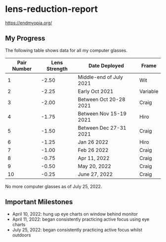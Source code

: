 # lens-reduction-report

https://endmyopia.org/

## My Progress

The following table shows data for all my computer glasses.

| Pair Number | Lens Strength   | Date Deployed           | Frame    |
| ----------- | --------------- | ----------------------- | -------- |
| 1           | -2.50           | Middle-end of July 2021 | Wit      |
| 2           | -2.25           | Early Oct 2021          | Variable |
| 3           | -2.00           | Between Oct 20-28 2021  | Craig    |
| 4           | -1.75           | Between Nov 15-19 2021  | Hiro     |
| 5           | -1.50           | Between Dec 27-31 2021  | Craig    |
| 6           | -1.25           | Jan 26 2022             | Hiro     |
| 7           | -1.00           | Feb 26 2022             | Craig    |
| 8           | -0.75           | Apr 11, 2022            | Craig    |
| 9           | -0.50           | May 20, 2022            | Craig    |
| 10          | -0.25           | June 27, 2022           | Craig    |

No more computer glasses as of July 25, 2022.

## Important Milestones

- April 10, 2022: hung up eye charts on window behind monitor
- April 11, 2022: began consistently practicing active focus using eye charts
- July 25, 2022: began consistently practicing active focus whilst outdoors
